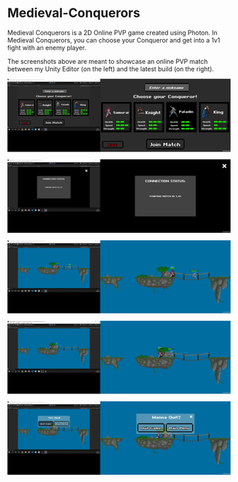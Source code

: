 # Medieval-Conquerors

Medieval Conquerors is a 2D Online PVP game created using Photon. In Medieval Conquerors, you can choose your Conqueror and get into a 1v1 fight with an enemy player.

The screenshots above are meant to showcase an online PVP match between my Unity Editor (on the left) and the latest build (on the right).

![Promo1](Promo/Promo1.png)

![Promo2](Promo/Promo2.png)

![Promo3](Promo/Promo3.png)

![Promo4](Promo/Promo4.png)

![Promo5](Promo/Promo5.png)
